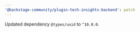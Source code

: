 ```yaml
---
'@backstage-community/plugin-tech-insights-backend': patch
---
```


Updated dependency `@types/uuid` to `^10.0.0`.
